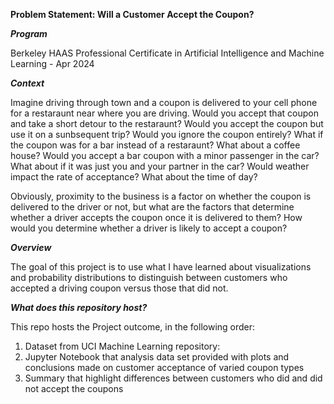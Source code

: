 **Problem Statement: Will a Customer Accept the Coupon?**

***Program***

Berkeley HAAS Professional Certificate in Artificial Intelligence and Machine Learning - Apr 2024


***Context***

Imagine driving through town and a coupon is delivered to your cell phone for a restaraunt near where you are driving. Would you accept that coupon and take a short detour to the restaraunt? Would you accept the coupon but use it on a sunbsequent trip? Would you ignore the coupon entirely? What if the coupon was for a bar instead of a restaraunt? What about a coffee house? Would you accept a bar coupon with a minor passenger in the car? What about if it was just you and your partner in the car? Would weather impact the rate of acceptance? What about the time of day?

Obviously, proximity to the business is a factor on whether the coupon is delivered to the driver or not, but what are the factors that determine whether a driver accepts the coupon once it is delivered to them? How would you determine whether a driver is likely to accept a coupon?

***Overview***

The goal of this project is to use what I have learned  about visualizations and probability distributions to distinguish between customers who accepted a driving coupon versus those that did not.

***What does this repository host?***

This repo hosts the Project outcome, in the following order:

1. Dataset from UCI Machine Learning repository: 
2. Jupyter Notebook that analysis data set provided with plots and conclusions made on customer acceptance of varied coupon types
3. Summary that highlight differences between customers who did and did not accept the coupons    
